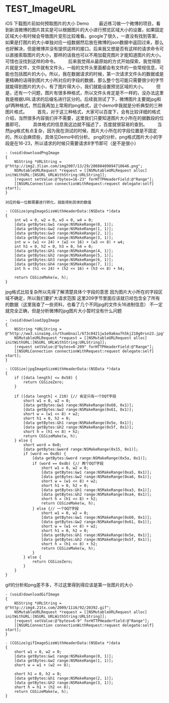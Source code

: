 # TEST_ImageURL
iOS 下载图片前如何预取图片的大小 Demo
  最近练习做一个微博的项目，看到新浪微博的图片其实是可以根据图片的大小进行预览区域大小的设置，如果固定区域大小有时候会导致图片变形比较难看。google了很久，一直没有找到答案，如果是打图片的大小单独对应一组数据然后放在微博的json数据中返回过来，那么也好解决，但是微博并没有提供这样的接口。后来我又想是否有这样的请求命令可以直接索取图片的大小，那样的话我也可以不用加载完图片才能知道图片的大小。可惜也没找到这样的命令。
  后来我觉得从最原始的方式开始探索，我觉得图片就是文件，文件就有文件头，一般的文件头里面都会有文件的一些常规信息，可能也包括图片的大小。所以，我在数据请求的时候，第一次请求文件头的数据或是更精确的话得到图片大小所对应的字段的数据，那么整个包可能只需要很少的字节就能得到图片的大小，有了图片得大小，我们就能设置预览区域的大小。
  但是，还有一个问题，图片有很多种格式，所以文件头肯定是不一样的，没办法这里我是根据URL请求的后缀名进行区分的。后续我测试了下，微博图片主要就jpg和gif两种格式，然后我再加上常用的png格式，这个demo中我就是分析典型的三种图片格式。
  首先，对于这三种格式，大家可以百度下，会有比较详细的格式介绍，当然很多内容我们并不需要，这里我们只要知道图片大小所在的据数段的位置即可。
  具体格式的信息我这边就不描述了，百度就很容易的查到。
  当然jpg格式有点复杂，因为我在测试的时候，图片大小所在的字段位置是不固定的，所以会麻烦些，具体见Demo中的分析。
png的分析，png格式图片大小的字段是在16-23，所以请求的时候只需要请求8字节即可（是不是很小）
```
- (void)downloadPngImage
{
    NSString *URLString = @"http://img2.3lian.com/img2007/13/29/20080409094710646.png";
    NSMutableURLRequest *request = [[NSMutableURLRequest alloc] initWithURL:[NSURL URLWithString:URLString]];
    [request setValue:@"bytes=16-23" forHTTPHeaderField:@"Range"];
    [[NSURLConnection connectionWithRequest:request delegate:self] start];
}

对应的每一位都需要进行转化，就能得到具体的数值

- (CGSize)pngImageSizeWithHeaderData:(NSData *)data
{
    int w1 = 0, w2 = 0, w3 = 0, w4 = 0;
    [data getBytes:&w1 range:NSMakeRange(0, 1)];
    [data getBytes:&w2 range:NSMakeRange(1, 1)];
    [data getBytes:&w3 range:NSMakeRange(2, 1)];
    [data getBytes:&w4 range:NSMakeRange(3, 1)];
    int w = (w1 << 24) + (w2 << 16) + (w3 << 8) + w4;
    int h1 = 0, h2 = 0, h3 = 0, h4 = 0;
    [data getBytes:&h1 range:NSMakeRange(4, 1)];
    [data getBytes:&h2 range:NSMakeRange(5, 1)];
    [data getBytes:&h3 range:NSMakeRange(6, 1)];
    [data getBytes:&h4 range:NSMakeRange(7, 1)];
    int h = (h1 << 24) + (h2 << 16) + (h3 << 8) + h4;

    return CGSizeMake(w, h);
}
```
jpg格式比较复杂所以先得了解清楚具体个字段的意思
因为图片大小所在的字段区域不确定，所以我们要扩大请求范围
这里209字节里面应该就已经包含全了所有的数据（这里我查了一些资料，也看了几个不同jpg的文件头16进制信息）
不一定就完全正确，但是分析微博的jpg图片大小暂时没有什么问题
```
- (void)downloadJpgImage
{
    NSString *URLString = @"http://ww3.sinaimg.cn/thumbnail/673c0421jw1e9a6au7h5kj218g0rsn23.jpg";
    NSMutableURLRequest *request = [[NSMutableURLRequest alloc] initWithURL:[NSURL URLWithString:URLString]];
    [request setValue:@"bytes=0-209" forHTTPHeaderField:@"Range"];
    [[NSURLConnection connectionWithRequest:request delegate:self] start];
}

- (CGSize)jpgImageSizeWithHeaderData:(NSData *)data
{
    if ([data length] <= 0x58) {
        return CGSizeZero;
    }

    if ([data length] < 210) {// 肯定只有一个DQT字段
        short w1 = 0, w2 = 0;
        [data getBytes:&w1 range:NSMakeRange(0x60, 0x1)];
        [data getBytes:&w2 range:NSMakeRange(0x61, 0x1)];
        short w = (w1 << 8) + w2;
        short h1 = 0, h2 = 0;
        [data getBytes:&h1 range:NSMakeRange(0x5e, 0x1)];
        [data getBytes:&h2 range:NSMakeRange(0x5f, 0x1)];
        short h = (h1 << 8) + h2;
        return CGSizeMake(w, h);
    } else {
        short word = 0x0;
        [data getBytes:&word range:NSMakeRange(0x15, 0x1)];
        if (word == 0xdb) {
            [data getBytes:&word range:NSMakeRange(0x5a, 0x1)];
            if (word == 0xdb) {// 两个DQT字段
                short w1 = 0, w2 = 0;
                [data getBytes:&w1 range:NSMakeRange(0xa5, 0x1)];
                [data getBytes:&w2 range:NSMakeRange(0xa6, 0x1)];
                short w = (w1 << 8) + w2;
                short h1 = 0, h2 = 0;
                [data getBytes:&h1 range:NSMakeRange(0xa3, 0x1)];
                [data getBytes:&h2 range:NSMakeRange(0xa4, 0x1)];
                short h = (h1 << 8) + h2;
                return CGSizeMake(w, h);
            } else {// 一个DQT字段
                short w1 = 0, w2 = 0;
                [data getBytes:&w1 range:NSMakeRange(0x60, 0x1)];
                [data getBytes:&w2 range:NSMakeRange(0x61, 0x1)];
                short w = (w1 << 8) + w2;
                short h1 = 0, h2 = 0;
                [data getBytes:&h1 range:NSMakeRange(0x5e, 0x1)];
                [data getBytes:&h2 range:NSMakeRange(0x5f, 0x1)];
                short h = (h1 << 8) + h2;
                return CGSizeMake(w, h);
            }
        } else {
            return CGSizeZero;
        }
    }
}
```
gif的分析和png差不多，不过这里得到得应该是第一张图片的大小
```
- (void)downloadGifImage
{
    NSString *URLString = @"http://img4.21tx.com/2009/1116/92/20392.gif";
    NSMutableURLRequest *request = [[NSMutableURLRequest alloc] initWithURL:[NSURL URLWithString:URLString]];
    [request setValue:@"bytes=6-9" forHTTPHeaderField:@"Range"];
    [[NSURLConnection connectionWithRequest:request delegate:self] start];
}

- (CGSize)gifImageSizeWithHeaderData:(NSData *)data
{
    short w1 = 0, w2 = 0;
    [data getBytes:&w1 range:NSMakeRange(0, 1)];
    [data getBytes:&w2 range:NSMakeRange(1, 1)];
    short w = w1 + (w2 << 8);

    short h1 = 0, h2 = 0;
    [data getBytes:&h1 range:NSMakeRange(2, 1)];
    [data getBytes:&h2 range:NSMakeRange(3, 1)];
    short h = h1 + (h2 << 8);
    return CGSizeMake(w, h);
}
```
